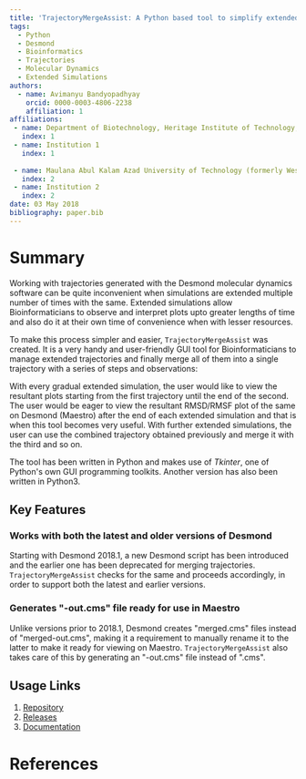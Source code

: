 ```yaml
---
title: 'TrajectoryMergeAssist: A Python based tool to simplify extended molecular dynamics simulations on Desmond'
tags:
  - Python
  - Desmond
  - Bioinformatics
  - Trajectories
  - Molecular Dynamics
  - Extended Simulations
authors:
  - name: Avimanyu Bandyopadhyay
    orcid: 0000-0003-4806-2238
    affiliation: 1
affiliations:
 - name: Department of Biotechnology, Heritage Institute of Technology, Kolkata, India
   index: 1
 - name: Institution 1
   index: 1
   
 - name: Maulana Abul Kalam Azad University of Technology (formerly West Bengal University of Technology), India
   index: 2
 - name: Institution 2
   index: 2   
date: 03 May 2018
bibliography: paper.bib
---
```


# Summary

Working with trajectories generated with the Desmond molecular dynamics software
can be quite inconvenient when simulations are extended multiple number of times 
with the same. Extended simulations allow Bioinformaticians to observe and interpret 
plots upto greater lengths of time and also do it at their own time of convenience 
when with lesser resources.

To make this process simpler and easier, ``TrajectoryMergeAssist`` was created. 
It is a very handy and user-friendly GUI tool for Bioinformaticians to manage extended 
trajectories and finally merge all of them into a single trajectory with a series of 
steps and observations:

With every gradual extended simulation, the user would like to view the resultant plots
starting from the first trajectory until the end of the second. The user would be eager
to view the resultant RMSD/RMSF plot of the same on Desmond (Maestro) after the end of 
each extended simulation and that is when this tool becomes very useful. With further 
extended simulations, the user can use the combined trajectory obtained previously and 
merge it with the third and so on.

The tool has been written in Python and makes use of *Tkinter*, one of Python's own GUI 
programming toolkits. Another version has also been written in Python3.

## Key Features

### Works with both the latest and older versions of Desmond

Starting with Desmond 2018.1, a new Desmond script has been introduced and the earlier
one has been deprecated for merging trajectories. ``TrajectoryMergeAssist`` checks for the same
and proceeds accordingly, in order to support both the latest and earlier versions. 

### Generates "-out.cms" file ready for use in Maestro

Unlike versions prior to 2018.1, Desmond creates "merged.cms" files instead of "merged-out.cms",
making it a requirement to manually rename it to the latter to make it ready for viewing on
Maestro. ``TrajectoryMergeAssist`` also takes care of this by generating an "-out.cms" file
instead of ".cms".

## Usage Links

1. [Repository](https://github.com/avimanyu786/TrajectoryMergeAssist)
2. [Releases](https://github.com/avimanyu786/TrajectoryMergeAssist/releases) 
3. [Documentation](https://github.com/avimanyu786/TrajectoryMergeAssist/wiki)

# References

